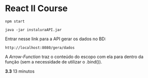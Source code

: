 React II Course
===============

```
npm start
```

```
java -jar instaluraAPI.jar
```

Entrar nesse link para a API gerar os dados no BD:

```
http://localhost:8080/gera/dados
```

A _Arrow-Function_ traz o conteúdo do escopo com ela para dentro da função (sem a necessidade de utilizar o .bind()).

**3.3** 13 minutos